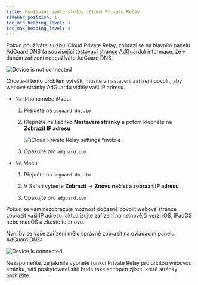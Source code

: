 ```yaml
---
title: Používání vedle služby iCloud Private Relay
sidebar_position: 1
toc_min_heading_level: 3
toc_max_heading_level: 4
---
```


Pokud používáte službu iCloud Private Relay, zobrazí se na hlavním panelu AdGuard DNS (a související [testovací stránce AdGuardu](https://adguard.com/test.html)) informace, že v daném zařízení nepoužíváte AdGuard DNS.

![Device is not connected](https://cdn.adtidy.org/content/kb/dns/private/solving_problems/icloud_private_relay/device-not-connected.jpeg)

Chcete-li tento problém vyřešit, musíte v nastavení zařízení povolit, aby webové stránky AdGuardu viděly vaši IP adresu.

- Na iPhonu nebo iPadu:

    1. Přejděte na `adguard-dns.io`

    1. Klepněte na tlačítko **Nastavení stránky** a potom klepněte na **Zobrazit IP adresu**

        ![iCloud Private Relay settings *mobile](https://cdn.adtidy.org/content/kb/dns/private/solving_problems/icloud_private_relay/icloudpr.jpg)

    1. Opakujte pro `adguard.com`

- Na Macu:

    1. Přejděte na `adguard-dns.io`

    1. V Safari vyberte **Zobrazit** → **Znovu načíst a zobrazit IP adresu**

    1. Opakujte pro `adguard.com`

Pokud se vám nezobrazuje možnost dočasně povolit webové stránce zobrazit vaši IP adresu, aktualizujte zařízení na nejnovější verzi iOS, iPadOS nebo macOS a zkuste to znovu.

Nyní by se vaše zařízení mělo správně zobrazit na ovládacím panelu AdGuard DNS:

![Device is connected](https://cdn.adtidy.org/content/kb/dns/private/solving_problems/icloud_private_relay/device-connected.jpeg)

Nezapomeňte, že jakmile vypnete funkci Private Relay pro určitou webovou stránku, váš poskytovatel sítě bude také schopen zjistit, které stránky prohlížíte.

